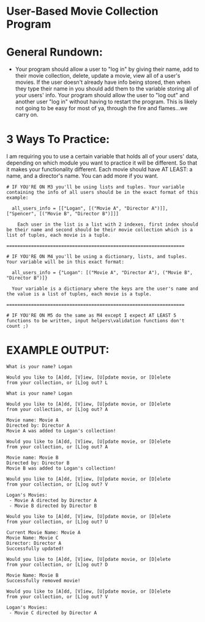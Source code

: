 # User-Based Movie Collection Program

# General Rundown:

- Your program should allow a user to "log in" by giving their name,
  add to their movie collection, delete, update a movie, view all of a user's movies. If the user doesn't already have info being stored, then when they type their name in you should add them to the variable storing all of your users' info. Your program should allow the user to "log out" and another user "log in" without having to restart the program. This is likely not going to be easy for most of ya, through the fire and flames...we carry on.

# 3 Ways To Practice:

I am requiring you to use a certain variable that holds all of your users' data, depending on which module you want to practice it will be different. So that it makes your functionality different. Each movie should have AT LEAST: a name, and a director's name. You can add more if you want.

    # IF YOU'RE ON M3 you'll be using lists and tuples. Your variable containing the info of all users should be in the exact format of this example:

      all_users_info = [["Logan", [("Movie A", "Director A")]], ["Spencer", [("Movie B", "Director B")]]]

        Each user in the list is a list with 2 indexes, first index should be their name and second should be their movie collection which is a list of tuples, each movie is a tuple.

    =================================================================

    # IF YOU'RE ON M4 you'll be using a dictionary, lists, and tuples. Your variable will be in this exact format:

      all_users_info = {"Logan": [("Movie A", "Director A"), ("Movie B", "Director B")]}

      Your variable is a dictionary where the keys are the user's name and the value is a list of tuples, each movie is a tuple.

    =================================================================

    # IF YOU'RE ON M5 do the same as M4 except I expect AT LEAST 5 functions to be written, input helpers\validation functions don't count ;)

# EXAMPLE OUTPUT:

```
What is your name? Logan

Would you like to [A]dd, [V]iew, [U]pdate movie, or [D]elete
from your collection, or [L]og out? L

What is your name? Logan

Would you like to [A]dd, [V]iew, [U]pdate movie, or [D]elete
from your collection, or [L]og out? A

Movie name: Movie A
Directed by: Director A
Movie A was added to Logan's collection!

Would you like to [A]dd, [V]iew, [U]pdate movie, or [D]elete
from your collection, or [L]og out? A

Movie name: Movie B
Directed by: Director B
Movie B was added to Logan's collection!

Would you like to [A]dd, [V]iew, [U]pdate movie, or [D]elete
from your collection, or [L]og out? V

Logan's Movies:
 - Movie A directed by Director A
 - Movie B directed by Director B

Would you like to [A]dd, [V]iew, [U]pdate movie, or [D]elete
from your collection, or [L]og out? U

Current Movie Name: Movie A
Movie Name: Movie C
Director: Director A
Successfully updated!

Would you like to [A]dd, [V]iew, [U]pdate movie, or [D]elete
from your collection, or [L]og out? D

Movie Name: Movie B
Successfully removed movie!

Would you like to [A]dd, [V]iew, [U]pdate movie, or [D]elete
from your collection, or [L]og out? V

Logan's Movies:
 - Movie C directed by Director A
```
